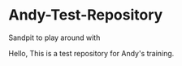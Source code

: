 # Andy-Test-Repository
Sandpit to play around with

Hello,
This is a test repository for Andy's training.

